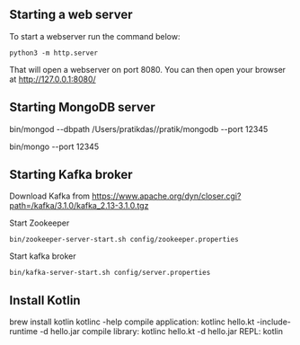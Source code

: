## Starting a web server
To start a webserver run the command below:

```shell
python3 -m http.server
```
That will open a webserver on port 8080. You can then open your browser at http://127.0.0.1:8080/

## Starting MongoDB server
bin/mongod --dbpath /Users/pratikdas//pratik/mongodb --port 12345

bin/mongo --port 12345

## Starting Kafka broker

Download Kafka from https://www.apache.org/dyn/closer.cgi?path=/kafka/3.1.0/kafka_2.13-3.1.0.tgz

Start Zookeeper

```shell
bin/zookeeper-server-start.sh config/zookeeper.properties
```
Start kafka broker

```shell
bin/kafka-server-start.sh config/server.properties
```
## Install Kotlin
brew install kotlin
kotlinc -help
compile application: kotlinc hello.kt -include-runtime -d hello.jar
compile library: kotlinc hello.kt -d hello.jar
REPL: kotlin

